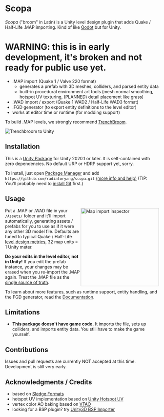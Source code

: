# Scopa

*Scopa* ("broom" in Latin) is a Unity level design plugin that adds Quake / Half-Life .MAP importing. Kind of like [Qodot](https://github.com/QodotPlugin/qodot-plugin) but for Unity.

# WARNING: this is in early development, it's broken and not ready for public use yet.

- .MAP import (Quake 1 / Valve 220 format)
    - generates a prefab with 3D meshes, colliders, and parsed entity data
    - built-in procedural environment art tools (mesh normal smoothing, hotspot UV texturing, (PLANNED) detail placement like grass)
- .WAD import / export (Quake 1 WAD2 / Half-Life WAD3 format)
- .FGD generator (to export entity definitions to the level editor)
- works at editor time or runtime (for modding support)

To build .MAP levels, we strongly recommend [TrenchBroom](https://github.com/TrenchBroom/TrenchBroom).

![Trenchbroom to Unity](https://raw.githubusercontent.com/radiatoryang/scopa/main/Documentation~/TrenchbroomToUnity.png)

## Installation

This is a [Unity Package](https://docs.unity3d.com/Manual/PackagesList.html) for Unity 2020.1 or later. It is self-contained with zero dependencies. No default URP or HDRP support yet, sorry.

To install, just open [Package Manager](https://docs.unity3d.com/Manual/upm-ui.html) and add `https://github.com/radiatoryang/scopa.git` [(more info and help)](https://docs.unity3d.com/2021.2/Documentation/Manual/upm-ui-giturl.html) (TIP: You'll probably need to [install Git](https://git-scm.com/downloads) first.)

## Usage

<img src="https://raw.githubusercontent.com/radiatoryang/scopa/main/Documentation~/MapImportInspector.png" width=256 align=right alt="Map import inspector" />

Put a .MAP or .WAD file in your `/Assets/` folder and it'll import automatically, generating assets / prefabs for you to use as if it were any other 3D model file. Defaults are tuned to typical Quake / Half-Life [level design metrics](https://book.leveldesignbook.com/process/blockout/metrics), 32 map units = 1 Unity meter.

**Do your edits in the level editor, not in Unity!** If you edit the prefab instance, your changes may be erased when you re-import the .MAP again. Treat the .MAP file as the [single source of truth](https://en.wikipedia.org/wiki/Single_source_of_truth). 

To learn about more features, such as runtime support, entity handling, and the FGD generator, read the [Documentation](https://github.com/radiatoryang/scopa/blob/main/Documentation~/Index.md).

## Limitations

- **This package doesn't have game code.** It imports the file, sets up colliders, and imports entity data. You still have to make the game yourself.

## Contributions

Issues and pull requests are currently NOT accepted at this time. Development is still very early.

## Acknowledgments / Credits

- based on [Sledge Formats](https://github.com/LogicAndTrick/sledge-formats)
- hotspot UV implementation based on [Unity Hotspot UV](https://github.com/BennyKok/unity-hotspot-uv)
- vertex color AO baking based on [VTAO](https://github.com/Helix128/VTAO)
- looking for a BSP plugin? try [Unity3D BSP Importer](https://github.com/wfowler1/Unity3D-BSP-Importer)
